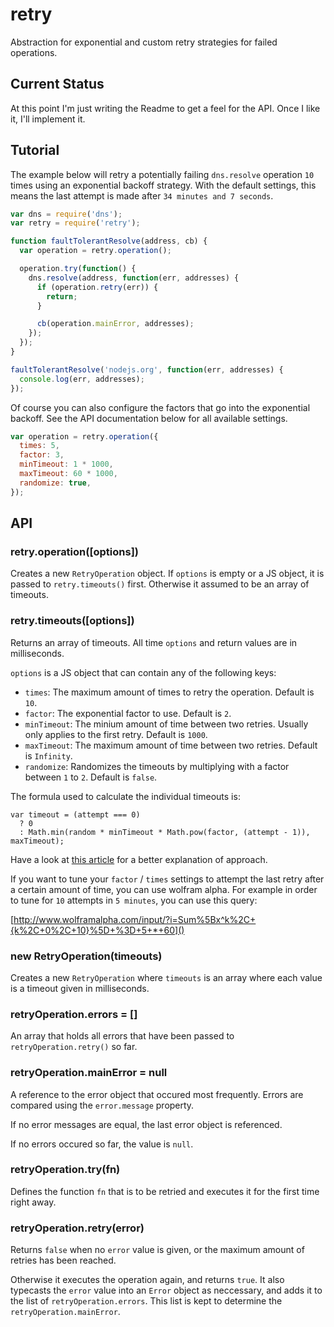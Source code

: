 # retry

Abstraction for exponential and custom retry strategies for failed operations.

## Current Status

At this point I'm just writing the Readme to get a feel for the API. Once I
like it, I'll implement it.

## Tutorial

The example below will retry a potentially failing `dns.resolve` operation
`10` times using an exponential backoff strategy. With the default settings, this
means the last attempt is made after `34 minutes and 7 seconds`.

``` javascript
var dns = require('dns');
var retry = require('retry');

function faultTolerantResolve(address, cb) {
  var operation = retry.operation();

  operation.try(function() {
    dns.resolve(address, function(err, addresses) {
      if (operation.retry(err)) {
        return;
      }

      cb(operation.mainError, addresses);
    });
  });
}

faultTolerantResolve('nodejs.org', function(err, addresses) {
  console.log(err, addresses);
});
```

Of course you can also configure the factors that go into the exponential
backoff. See the API documentation below for all available settings.

``` javascript
var operation = retry.operation({
  times: 5,
  factor: 3,
  minTimeout: 1 * 1000,
  maxTimeout: 60 * 1000,
  randomize: true,
});
```

## API

### retry.operation([options])

Creates a new `RetryOperation` object. If `options` is empty or a JS object,
it is passed to `retry.timeouts()` first. Otherwise it assumed to be an array
of timeouts.

### retry.timeouts([options])

Returns an array of timeouts. All time `options` and return values are in
milliseconds.

`options` is a JS object that can contain any of the following keys:

* `times`: The maximum amount of times to retry the operation. Default is `10`.
* `factor`: The exponential factor to use. Default is `2`.
* `minTimeout`: The minium amount of time between two retries. Usually only applies to the first retry. Default is `1000`.
* `maxTimeout`: The maximum amount of time between two retries. Default is `Infinity`.
* `randomize`: Randomizes the timeouts by multiplying with a factor between `1` to `2`. Default is `false`.

The formula used to calculate the individual timeouts is:

```
var timeout = (attempt === 0)
  ? 0
  : Math.min(random * minTimeout * Math.pow(factor, (attempt - 1)), maxTimeout);
```

Have a look at [this article][article] for a better explanation of approach.

If you want to tune your `factor` / `times` settings to attempt the last retry
after a certain amount of time, you can use wolfram alpha. For example in order
to tune for `10` attempts in `5 minutes`, you can use this query:

[http://www.wolframalpha.com/input/?i=Sum%5Bx^k%2C+{k%2C+0%2C+10}%5D+%3D+5+*+60]()

[article]: http://dthain.blogspot.com/2009/02/exponential-backoff-in-distributed.html

### new RetryOperation(timeouts)

Creates a new `RetryOperation` where `timeouts` is an array where each value is
a timeout given in milliseconds.

### retryOperation.errors = []

An array that holds all errors that have been passed to `retryOperation.retry()`
so far.

### retryOperation.mainError = null

A reference to the error object that occured most frequently. Errors are
compared using the `error.message` property.

If no error messages are equal, the last error object is referenced.

If no errors occured so far, the value is `null`.

### retryOperation.try(fn)

Defines the function `fn` that is to be retried and executes it for the first
time right away.

### retryOperation.retry(error)

Returns `false` when no `error` value is given, or the maximum amount of retries
has been reached.

Otherwise it executes the operation again, and returns `true`. It also typecasts
the `error` value into an `Error` object as neccessary, and adds it to the
list of `retryOperation.errors`. This list is kept to determine the
`retryOperation.mainError`.

